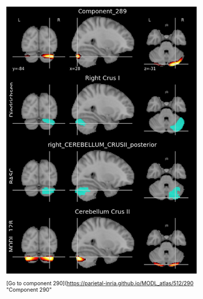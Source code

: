 


![289](preliminary/289.jpg "Component 289")

[Go to component 290](https://parietal-inria.github.io/MODL_atlas/512/290 "Component 290"